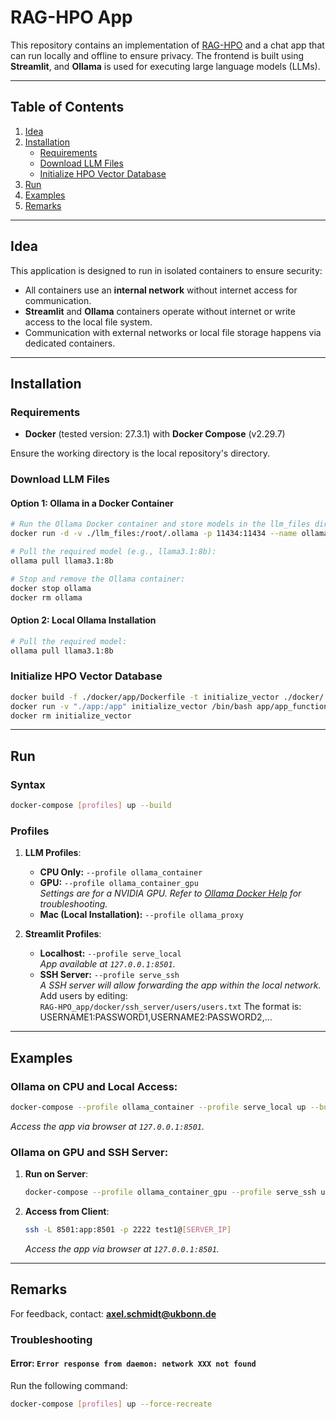 # RAG-HPO App

This repository contains an implementation of [RAG-HPO](https://github.com/PoseyPod/RAG-HPO) and a chat app that can run locally and offline to ensure privacy. The frontend is built using **Streamlit**, and **Ollama** is used for executing large language models (LLMs).

---

## Table of Contents
1. [Idea](#idea)
2. [Installation](#installation)
   - [Requirements](#requirements)
   - [Download LLM Files](#download-llm-files)
   - [Initialize HPO Vector Database](#initialize-hpo-vector-database)
3. [Run](#run)
4. [Examples](#examples)
5. [Remarks](#remarks)

---

## Idea

This application is designed to run in isolated containers to ensure security:
- All containers use an **internal network** without internet access for communication.
- **Streamlit** and **Ollama** containers operate without internet or write access to the local file system.
- Communication with external networks or local file storage happens via dedicated containers.

---

## Installation

### Requirements
- **Docker** (tested version: 27.3.1) with **Docker Compose** (v2.29.7)

Ensure the working directory is the local repository's directory.

### Download LLM Files
#### Option 1: Ollama in a Docker Container
```bash
# Run the Ollama Docker container and store models in the llm_files directory:
docker run -d -v ./llm_files:/root/.ollama -p 11434:11434 --name ollama ollama/ollama

# Pull the required model (e.g., llama3.1:8b):
ollama pull llama3.1:8b

# Stop and remove the Ollama container:
docker stop ollama
docker rm ollama
```

#### Option 2: Local Ollama Installation
```bash
# Pull the required model:
ollama pull llama3.1:8b
```

### Initialize HPO Vector Database
```bash
docker build -f ./docker/app/Dockerfile -t initialize_vector ./docker/
docker run -v "./app:/app" initialize_vector /bin/bash app/app_functions/RAG_HPO/initialize.sh
docker rm initialize_vector
```

---

## Run

### Syntax
```bash
docker-compose [profiles] up --build
```

### Profiles
1. **LLM Profiles**:
   - **CPU Only:** `--profile ollama_container`
   - **GPU:** `--profile ollama_container_gpu`  
     *Settings are for a NVIDIA GPU. Refer to [Ollama Docker Help](https://hub.docker.com/r/ollama/ollama) for troubleshooting.*
   - **Mac (Local Installation):** `--profile ollama_proxy`

2. **Streamlit Profiles**:
   - **Localhost:** `--profile serve_local`  
     *App available at `127.0.0.1:8501`.*
   - **SSH Server:** `--profile serve_ssh`  
     *A SSH server will allow forwarding the app within the local network.*  
     Add users by editing:  
     `RAG-HPO_app/docker/ssh_server/users/users.txt`
     The format is: USERNAME1:PASSWORD1,USERNAME2:PASSWORD2,...

---

## Examples

### Ollama on CPU and Local Access:
```bash
docker-compose --profile ollama_container --profile serve_local up --build
```
*Access the app via browser at `127.0.0.1:8501`.*

### Ollama on GPU and SSH Server:
1. **Run on Server**:
   ```bash
   docker-compose --profile ollama_container_gpu --profile serve_ssh up --build
   ```
2. **Access from Client**:
   ```bash
   ssh -L 8501:app:8501 -p 2222 test1@[SERVER_IP]
   ```
   *Access the app via browser at `127.0.0.1:8501`.*

---

## Remarks

For feedback, contact: **axel.schmidt@ukbonn.de**

### Troubleshooting
#### Error: `Error response from daemon: network XXX not found`
Run the following command:
```bash
docker-compose [profiles] up --force-recreate
```
